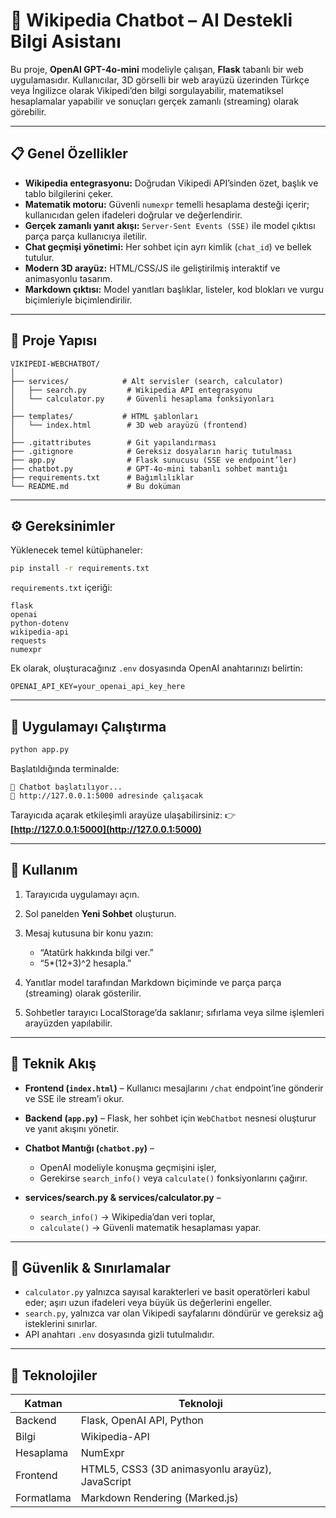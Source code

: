 # 🧠 Wikipedia Chatbot – AI Destekli Bilgi Asistanı

Bu proje, **OpenAI GPT-4o-mini** modeliyle çalışan, **Flask** tabanlı bir web uygulamasıdır.
Kullanıcılar, 3D görselli bir web arayüzü üzerinden Türkçe veya İngilizce olarak Vikipedi’den bilgi sorgulayabilir, matematiksel hesaplamalar yapabilir ve sonuçları gerçek zamanlı (streaming) olarak görebilir.

---

## 📋 Genel Özellikler

* **Wikipedia entegrasyonu:** Doğrudan Vikipedi API’sinden özet, başlık ve tablo bilgilerini çeker.
* **Matematik motoru:** Güvenli `numexpr` temelli hesaplama desteği içerir; kullanıcıdan gelen ifadeleri doğrular ve değerlendirir.
* **Gerçek zamanlı yanıt akışı:** `Server-Sent Events (SSE)` ile model çıktısı parça parça kullanıcıya iletilir.
* **Chat geçmişi yönetimi:** Her sohbet için ayrı kimlik (`chat_id`) ve bellek tutulur.
* **Modern 3D arayüz:** HTML/CSS/JS ile geliştirilmiş interaktif ve animasyonlu tasarım.
* **Markdown çıktısı:** Model yanıtları başlıklar, listeler, kod blokları ve vurgu biçimleriyle biçimlendirilir.

---

## 🧩 Proje Yapısı

```
VIKIPEDI-WEBCHATBOT/
│
├── services/            # Alt servisler (search, calculator)
│   ├── search.py         # Wikipedia API entegrasyonu
│   └── calculator.py     # Güvenli hesaplama fonksiyonları
│
├── templates/           # HTML şablonları
│   └── index.html        # 3D web arayüzü (frontend)
│
├── .gitattributes        # Git yapılandırması
├── .gitignore            # Gereksiz dosyaların hariç tutulması
├── app.py                # Flask sunucusu (SSE ve endpoint’ler)
├── chatbot.py            # GPT-4o-mini tabanlı sohbet mantığı
├── requirements.txt      # Bağımlılıklar
└── README.md             # Bu doküman
```

---

## ⚙️ Gereksinimler

Yüklenecek temel kütüphaneler:

```bash
pip install -r requirements.txt
```

`requirements.txt` içeriği:

```
flask
openai
python-dotenv
wikipedia-api
requests
numexpr
```

Ek olarak, oluşturacağınız `.env` dosyasında OpenAI anahtarınızı belirtin:

```
OPENAI_API_KEY=your_openai_api_key_here
```

---

## 🚀 Uygulamayı Çalıştırma

```bash
python app.py
```

Başlatıldığında terminalde:

```
🚀 Chatbot başlatılıyor...
🔗 http://127.0.0.1:5000 adresinde çalışacak
```

Tarayıcıda açarak etkileşimli arayüze ulaşabilirsiniz:
👉 **[http://127.0.0.1:5000](http://127.0.0.1:5000)**

---

## 💬 Kullanım

1. Tarayıcıda uygulamayı açın.
2. Sol panelden **Yeni Sohbet** oluşturun.
3. Mesaj kutusuna bir konu yazın:

   * “Atatürk hakkında bilgi ver.”
   * “5*(12+3)^2 hesapla.”
4. Yanıtlar model tarafından Markdown biçiminde ve parça parça (streaming) olarak gösterilir.
5. Sohbetler tarayıcı LocalStorage’da saklanır; sıfırlama veya silme işlemleri arayüzden yapılabilir.

---

## 🧠 Teknik Akış

* **Frontend (`index.html`)** – Kullanıcı mesajlarını `/chat` endpoint’ine gönderir ve SSE ile stream’i okur.
* **Backend (`app.py`)** – Flask, her sohbet için `WebChatbot` nesnesi oluşturur ve yanıt akışını yönetir.
* **Chatbot Mantığı (`chatbot.py`)** –

  * OpenAI modeliyle konuşma geçmişini işler,
  * Gerekirse `search_info()` veya `calculate()` fonksiyonlarını çağırır.
* **services/search.py & services/calculator.py** –

  * `search_info()` → Wikipedia’dan veri toplar,
  * `calculate()` → Güvenli matematik hesaplaması yapar.

---

## 🧩 Güvenlik & Sınırlamalar

* `calculator.py` yalnızca sayısal karakterleri ve basit operatörleri kabul eder; aşırı uzun ifadeleri veya büyük üs değerlerini engeller.
* `search.py`, yalnızca var olan Vikipedi sayfalarını döndürür ve gereksiz ağ isteklerini sınırlar.
* API anahtarı `.env` dosyasında gizli tutulmalıdır.

---

## 🧰 Teknolojiler

| Katman      | Teknoloji                                       |
| ----------- | ----------------------------------------------- |
| Backend     | Flask, OpenAI API, Python                       |
| Bilgi       | Wikipedia-API                                   |
| Hesaplama   | NumExpr                                         |
| Frontend    | HTML5, CSS3 (3D animasyonlu arayüz), JavaScript |
| Formatlama  | Markdown Rendering (Marked.js)                  |
